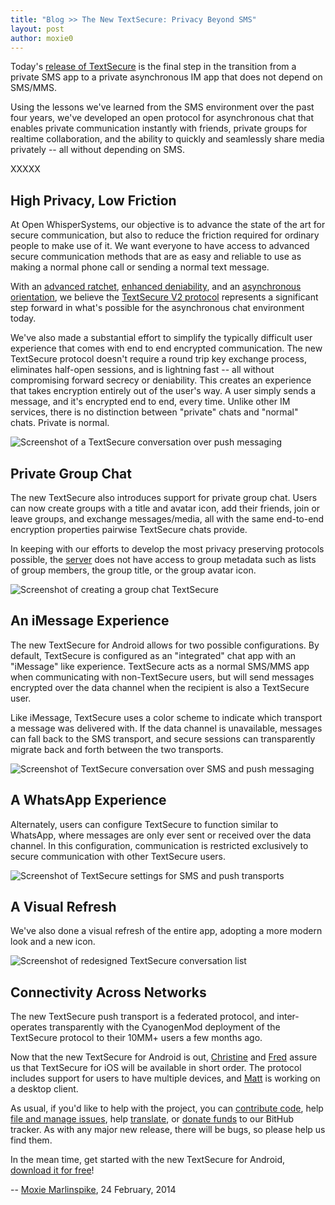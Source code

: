 ```yaml
---
title: "Blog >> The New TextSecure: Privacy Beyond SMS"
layout: post
author: moxie0
---
```


Today's [release of TextSecure](https://play.google.com/store/apps/details?id=org.thoughtcrime.securesms) is the final
step in the transition from a private SMS app to a private asynchronous IM app that does not depend on SMS/MMS.

Using the lessons we've learned from the SMS environment over the past four years, we've developed an open protocol
for asynchronous chat that enables private communication instantly with friends, private groups for realtime collaboration, 
and the ability to quickly and seamlessly share media privately -- all without depending on SMS.

XXXXX

## High Privacy, Low Friction

At Open WhisperSystems, our objective is to advance the state of the art for secure communication, but also to reduce the
friction required for ordinary people to make use of it. We want everyone to have access to advanced secure communication
methods that are as easy and reliable to use as making a normal phone call or sending a normal text message.

With an [advanced ratchet](/blog/advanced-ratcheting/), [enhanced deniability](/blog/simplifying-otr-deniability), 
and an [asynchronous orientation](/blog/asynchronous-security), we believe
the [TextSecure V2 protocol](https://github.com/WhisperSystems/TextSecure/wiki/ProtocolV2) represents a significant step
forward in what's possible for the asynchronous chat environment today.

We've also made a substantial effort to simplify the typically difficult user experience that comes with end to end
encrypted communication. The new TextSecure protocol doesn't require a round trip key exchange process, eliminates
half-open sessions, and is lightning fast -- all without compromising forward secrecy or deniability. This creates an
experience that takes encryption entirely out of the user's way.  A user simply sends a message, and it's encrypted
end to end, every time. Unlike other IM services, there is no distinction between "private" chats and "normal" chats.
Private is normal.

<img src="/blog/images/textsecure2-conversation.png" class="nice" alt="Screenshot of a TextSecure conversation over push messaging"/>

## Private Group Chat

The new TextSecure also introduces support for private group chat.  Users can now create groups with a title
and avatar icon, add their friends, join or leave groups, and exchange messages/media, all with the same end-to-end
encryption properties pairwise TextSecure chats provide.

In keeping with our efforts to develop the most privacy preserving protocols possible, the 
[server](https://github.com/whispersystems/TextSecure-Server/) does not have access
to group metadata such as lists of group members, the group title, or the group avatar icon.

<img src="/blog/images/textsecure2-group.png" class="nice" alt="Screenshot of creating a group chat TextSecure"/>

## An iMessage Experience

The new TextSecure for Android allows for two possible configurations.  By default, TextSecure is configured
as an "integrated" chat app with an "iMessage" like experience.  TextSecure acts as a normal SMS/MMS app when communicating
with non-TextSecure users, but will send messages encrypted over the data channel when the recipient is also a TextSecure user.

Like iMessage, TextSecure uses a color scheme to indicate which transport a message was delivered with.  If the data channel
is unavailable, messages can fall back to the SMS transport, and secure sessions can transparently migrate back and forth
between the two transports.

<img src="/blog/images/textsecure2-imessage.png" class="nice" alt="Screenshot of TextSecure conversation over SMS and push messaging" />

## A WhatsApp Experience

Alternately, users can configure TextSecure to function similar to WhatsApp, where messages are only ever sent or received
over the data channel.  In this configuration, communication is restricted exclusively to secure communication with other
TextSecure users.

<img src="/blog/images/textsecure2-whatsapp.png" class="nice" alt="Screenshot of TextSecure settings for SMS and push transports" />

## A Visual Refresh

We've also done a visual refresh of the entire app, adopting a more modern look and a new icon.

<img src="/blog/images/textsecure2-conversation-list.png" class="nice" alt="Screenshot of redesigned TextSecure conversation list" />

## Connectivity Across Networks

The new TextSecure push transport is a federated protocol, and inter-operates transparently with the CyanogenMod deployment
of the TextSecure protocol to their 10MM+ users a few months ago.

Now that the new TextSecure for Android is out, [Christine](https://twitter.com/corbett) and
[Fred](https://twitter.com/FredericJacobs) assure us that TextSecure for iOS will be available in short order. The protocol
includes support for users to have multiple devices, and [Matt](https://twitter.com/TheBlueMatt) is working on a desktop
client.

As usual, if you'd like to help with the project, you can [contribute code](https://github.com/whispersystems/textsecure),
help [file and manage issues](https://github.com/whispersystems/textsecure/issues), 
help [translate](https://www.transifex.com/projects/p/textsecure-official/), or [donate funds](/blog/bithub) to our BitHub
tracker.  As with any major new release, there will be bugs, so please help us find them.

In the mean time, get started with the new TextSecure for Android, [download it for free](https://play.google.com/store/apps/details?id=org.thoughtcrime.securesms)!

-- [Moxie Marlinspike](https://twitter.com/moxie), 24 February, 2014
